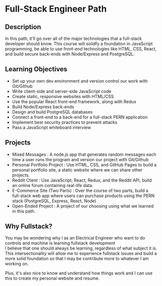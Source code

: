 # Full-Stack Engineer Path
## Description
In this path, it'll go over all of the major technologies that a full-stack developer should know. This course will solidfy a foundation in JavaScript programming, be able to use front-end technologies like HTML, CSS, React, and build secure back-ends with Node/Express and PostgreSQL.

## Learning Objectives
- Set up your own dev environment and version control our work with Git/Github
- Write client-side and server-side JavaScript code
- Create static, responsive websites with HTML/CSS
- Use the popular React front-end framework, along with Redux
- Build Node/Express back-ends
- Design and build PostgreSQL databases
- Connect a front-end to a back-end for a full-stack PERN application
- Implement best security practices to prevent attacks
- Pass a JavaScript whiteboard interview

## Projects
- Mixed Messages : A node.js app that generates random messages each time a user runs the program and version our project with Git/Github
- Personal Portfolio Project : Use HTML, CSS, and GitHub Pages to build a personal portfolio site, a static website where we can share other projects.
- Reddit Client : Use JavaScript, React, Redux, and the Reddit API, build an online forum containing real-life data.
- E-Commerce Site (Two Parts) : Over the course of two parts, build a full-stack web app where users can purchase products using the PERN stack (PostgreSQL, Express, React, Node)
- Open-Ended Project : A project of our choosing using what we learned in this path.


## Why Fullstack?
You may be wondering why I as an Electrical Engineer who want to do controls and machine is learning fullstack development\
I believe that one should always be learning, regardless of what subject it is.\
This intersectionality will allow me to experience fullstack issues and build a more solid foundation so that I may be contribute more to whatever I am working on.

Plus, it's also nice to know and understand how things work and I can use this to create my personal website and resume. 